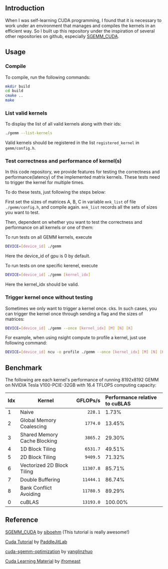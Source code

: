 ## Introduction

When I was self-learning CUDA programming, I found that it is necessary to work under an environment that manages and compiles the kernels in an efficient way. So I built up this repository under the inspiration of several other repositories on github, especially [SGEMM_CUDA](https://github.com/siboehm/SGEMM_CUDA).

## Usage

### Compile

To compile, run the following commands:
```bash
mkdir build
cd build
cmake ..
make
```

### List valid kernels

To display the list of all valid kernels along with their ids:
```bash
./gemm --list-kernels
```

Valid kernels should be registered in the list `registered_kernel` in `gemm/config.h`.


### Test correctness and performance of kernel(s)

In this code repository, we provide features for testing the correctness and performance(latency) of the implemented matrix kernels. These tests need to trigger the kernel for multiple times.

To do these tests, just following the steps below:

First set the sizes of matrices A, B, C in variable `mnk_list` of file `./gemm/config.h`, and compile again. `mnk_list` records all the sets of sizes you want to test.

Then, dependent on whether you want to test the correctness and performance on all kernels or one of them:

To run tests on all GEMM kernels, execute

```bash
DEVICE=[device_id] ./gemm
```
Here the device_id of gpu is 0 by default.

To run tests on one specific kerenel, execute
```bash
DEVICE=[device_id] ./gemm [kernel_idx]
```
Here the kernel_idx should be valid.


### Trigger kernel once without testing

Sometimes we only want to trigger a kernel once. cks. In such cases, you can trigger the kernel once through sending a flag and the sizes of matrices:
```bash
DEVICE=[device_id] ./gemm --once [kernel_idx] [M] [N] [K]
```

For example, when using nsight compute to profile a kernel, just use following command:
```bash
DEVICE=[device_id] ncu -o profile ./gemm --once [kernel_idx] [M] [N] [K]
```


## Benchmark

The following are each kernel's performance of running 8192x8192 GEMM on NVIDIA Tesla V100-PCIE-32GB with 16.4 TFLOPS computing capacity:

<!-- benchmark_results -->
|Idx| Kernel                           |  GFLOPs/s | Performance relative to cuBLAS |
|:--|----------------------------------|----------:|:-------------------------------|
| 1 | Naive                            |   `228.1` | 1.73%                          |
| 2 | Global Memory Coalescing         |  `1774.0` | 13.45%                         |
| 3 | Shared Memory Cache Blocking     |  `3865.2` | 29.30%                         |
| 4 | 1D Block Tiling                  |  `6531.7` | 49.51%                         |
| 5 | 2D Block Tiling                  |  `9409.5` | 71.32%                         |
| 6 | Vectorized 2D Block Tiling       | `11307.8` | 85.71%                         |
| 7 | Double Buffering                 | `11444.1` | 86.74%                         |
| 8 | Bank Conflict Avoiding           | `11780.5` | 89.29%                         |
| 0 | cuBLAS                           | `13193.0` | 100.00%                        |
<!-- benchmark_results -->

## Reference

[SGEMM_CUDA](https://github.com/siboehm/SGEMM_CUDA) by [siboehm](https://github.com/siboehm) (This tutorial is really awesome!)

[Cuda Tutorial](https://cuda.keter.top/) by [PaddleJitLab](https://github.com/PaddleJitLab)

[cuda-sgemm-optimization](https://github.com/YangLinzhuo/cuda-sgemm-optimization) by [yanglinzhuo](https://github.com/YangLinzhuo)

[Cuda Learning Material](https://github.com/ifromeast/cuda_learning.git) by [ifromeast](https://github.com/ifromeast)